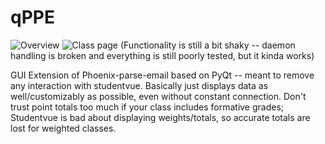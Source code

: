 # qPPE

![Overview](http://imgur.com/KT95tVa)
![Class page](http://imgur.com/U9trhZm)
(Functionality is still a bit shaky -- daemon handling is broken and everything is still poorly tested, but it kinda works)

GUI Extension of Phoenix-parse-email based on PyQt -- meant to remove any interaction with studentvue. Basically just displays data as well/customizably as possible, even without constant connection. Don't trust point totals too much if your class includes formative grades; Studentvue is bad about displaying weights/totals, so accurate totals are lost for weighted classes.
